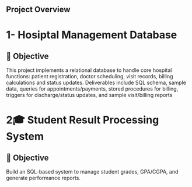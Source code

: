 ##  Project Overview
# 1- Hosiptal Management Database
## 📘 Objective
This project implements a relational database to handle core hospital functions: patient registration, doctor scheduling, visit records, billing calculations and status updates. Deliverables include SQL schema, sample data, queries for appointments/payments, stored procedures for billing, triggers for discharge/status updates, and sample visit/billing reports

# 2🎓 Student Result Processing System

## 📘 Objective
Build an SQL-based system to manage student grades, GPA/CGPA, and generate performance reports.
